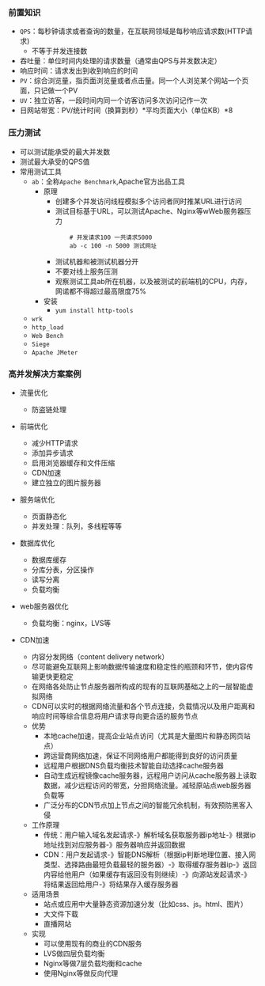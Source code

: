 ### 前置知识
- `QPS`：每秒钟请求或者查询的数量，在互联网领域是每秒响应请求数(HTTP请求)
  - 不等于并发连接数
- 吞吐量：单位时间内处理的请求数量（通常由QPS与并发数决定）
- 响应时间：请求发出到收到响应的时间
- `PV`：综合浏览量，指页面浏览量或者点击量。同一个人浏览某个网站一个页面，只记做一个PV
- `UV`：独立访客，一段时间内同一个访客访问多次访问记作一次
- 日网站带宽：PV/统计时间（换算到秒）*平均页面大小（单位KB）*8

### 压力测试
- 可以测试能承受的最大并发数
- 测试最大承受的QPS值
- 常用测试工具
  - `ab`：全称`Apache Benchmark`,Apache官方出品工具
    - 原理
      - 创建多个并发访问线程模拟多个访问者同时推某URL进行访问
      - 测试目标基于URL，可以测试Apache、Nginx等wWeb服务器压力
        ```shell
            # 并发请求100 一共请求5000
            ab -c 100 -n 5000 测试网址 
        ```
      - 测试机器和被测试机器分开
      - 不要对线上服务压测
      - 观察测试工具ab所在机器，以及被测试的前端机的CPU，内存，网诺都不得超过最高限度75%
    - 安装
      - `yum install http-tools`
  - `wrk`
  - `http_load`
  - `Web Bench`
  - `Siege`
  - `Apache JMeter`
  
### 高并发解决方案案例
- 流量优化
  - 防盗链处理
- 前端优化
  - 减少HTTP请求
  - 添加异步请求
  - 启用浏览器缓存和文件压缩
  - CDN加速
  - 建立独立的图片服务器
- 服务端优化
  - 页面静态化
  - 并发处理：队列，多线程等等
- 数据库优化
  - 数据库缓存
  - 分库分表，分区操作
  - 读写分离
  - 负载均衡
- web服务器优化
  - 负载均衡：nginx，LVS等

- CDN加速
  - 内容分发网络（content delivery network）
  - 尽可能避免互联网上影响数据传输速度和稳定性的瓶颈和环节，使内容传输更快更稳定
  - 在网络各处防止节点服务器所构成的现有的互联网基础之上的一层智能虚拟网络
  - CDN可以实时的根据网络流量和各个节点连接，负载情况以及用户距离和响应时间等综合信息将用户请求导向更合适的服务节点
  - 优势
    - 本地cache加速，提高企业站点访问（尤其是大量图片和静态网页站点）
    - 跨运营商网络加速，保证不同网络用户都能得到良好的访问质量
    - 远程用户根据DNS负载均衡技术智能自动选择cache服务器
    - 自动生成远程镜像cache服务器，远程用户访问从cache服务器上读取数据，减少远程访问的带宽，分担网络流量。减轻原站点web服务器负载等
    - 广泛分布的CDN节点加上节点之间的智能冗余机制，有效预防黑客入侵
  - 工作原理
    - 传统：用户输入域名发起请求-》解析域名获取服务器ip地址-》根据ip地址找到对应服务器-》服务器响应并返回数据
    - CDN：用户发起请求-》智能DNS解析（根据ip判断地理位置、接入网类型、选择路由最短负载最轻的服务器）-》取得缓存服务器ip-》返回内容给他用户（如果缓存有返回没有则继续）-》向源站发起请求-》将结果返回给用户-》将结果存入缓存服务器
  - 适用场景
    - 站点或应用中大量静态资源加速分发（比如css、js。html、图片）
    - 大文件下载
    - 直播网站
  - 实现
    - 可以使用现有的商业的CDN服务
    - LVS做四层负载均衡
    - Nginx等做7层负载均衡和cache
    - 使用Nginx等做反向代理